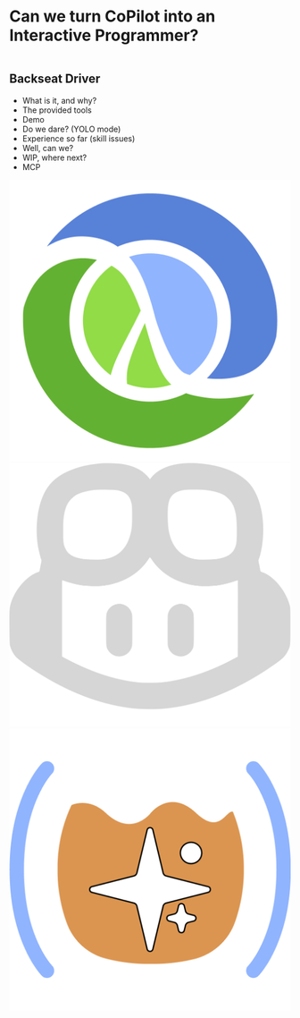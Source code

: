 <div class="slide">

# Can we turn CoPilot into an Interactive Programmer?


<div class="responsive-container">
<div class="column">

## Backseat Driver

- What is it, and why?
- The provided tools
- Demo
- Do we dare? (YOLO mode)
- Experience so far (skill issues)
- Well, can we?
- WIP, where next?
- MCP

</div>

<div class="column center">
  <div class="icon-gallery">
    <img src="images/clj.png" alt="Clojure Logo">
    <img src="images/copilot-icon-light.png" alt="GitHub Copilot Icon">
    <img src="images/backseat-driver-icon.png" alt="Backseat Driver Icon">
  </div>
</div>

</div>
